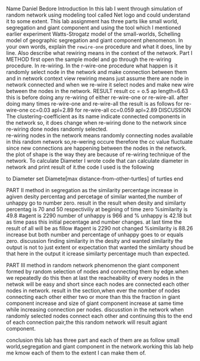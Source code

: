 Name Daniel Bedore
Introduction
 In this lab I went through simulation of random network using modeling tool called Net logo and could understand it to some extent. This lab assignment has three parts like small world, segregation and giant component and using the tool which I mentioned earlier experiment Watts-Strogatz model of the small-worlds, Schelling model of geographic segregation and  giant component phenomenon.
In your own words, explain the `rewire-one` procedure and what it does, line by line. Also describe what rewiring means in the context of the network.
Part I
METHOD
first open the sample model and go through the re-wiring procedure. In re-wiring.
In the r-wire-one procedure what happen is it randomly select node in the network and make connection between them and in network context view rewiring means just assume there are node in network connected and when we re-wire it select nodes and make new wire between the nodes in the network.
RESULT 
result 
cc = o.5
ap length=6.63 this is before doing any re-wiring of either re-wire-one or re-wire-all.
after doing many times re-wire-one and re-wire-all the result is as follows 
for re-wire-one 
cc=0.03
apl=2.89
for re-wire-all
cc=0.059
apl=2.89
DISCUSSION
The clustering-coefficient as its name indicate connected components in the network so, it does change when re-wiring done to the network since re-wiring done nodes randomly selected.                                  
re-wiring nodes in the network means randomly connecting nodes available in this random network
so,re-wering occure therefore the cc value fluctuate since new connections are happening between
the nodes in the network.
the plot of shape is the way they are because  of re-wiring technique of the network. 
To calculate Diameter I wrote code that can calculate diameter in network and print result of it.the code I used is the following

to Diameter
  set Diamete[max distance-from-other-turtles] of turtles
end

PART II
method
in segregation as the similarity percentage increase in agiven 
desity percentag and percetage of similar wanted,the number of unhappy go to number zero.
result
in the result when desity and similarty percentag is 70 and 50 respectiviliy at begining of 
time zero 
%similarity is 49.8
#agent is 2290
number of unhappy is 966
and % unhappy is 42.18
but as time pass this initial pecentage and number changes.
at last time the result of all will be as fillow 
#agent is 2290 not changed 
%similarity is 88.26 increase
but both number and percentage of unhappy goes to or equals zero. 
discussion
finding similarity in the desity and wanted similarity the output is not to just extent or 
expectation that wanted the similarty shoud be that here in the output it icrease similarty 
percentage much than expected.

PART III
method 
in random network phenomenon the giant component formed by random selection of nodes and connecting them by edge.when we repeatedly do this then at last the reacheability of every nodes in the netwok will be easy and short since each nodes are connected each other nodes in network. 
result
in the section,when ever the nomber of nodes connecting each other either two or more than this the fraction in giant component increase and size of giant component increase at same time while increasing connection per nodes.
discusstion
in the network when randomly selected nodes connect each other and continuing this to the end of each connection pair,the this random network will result agiant component.

conclusion
this lab has three part and each of them are as follow small world,segregation and giant component in the network.working this lab
help me kmow each of them to the extent I can make them of.

